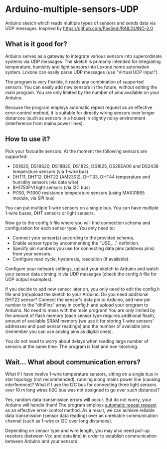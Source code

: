 # Arduino-multiple-sensors-UDP 
Arduino sketch which reads multiple types of sensors and sends data via UDP messages. Inspired by https://github.com/PavSedl/RAILDUINO-2.0 

## What is it good for?
Arduino serves as a gateway to integrate various sensors into superordinate systems via UDP messages. The sketch is primarily intended for integrating temperature, humidity and light sensors into Loxone home automation system. Loxone can easily parse UDP messages (use "Virtual UDP Input").

The program is very flexible, it reads any combination of supported sensors. You can easily add new sensors in the future, without editing the main program. You are only limited by the number of pins available on your Arduino.

Because the program employs automatic repeat request as an effective error-control method, it is suitable for directly wiring sensors over longer distances (such as sensors in a house) in slightly noisy environment (interference from mains power lines).

## How to use it?
Pick your favourite sensors. At the moment the following sensors are supported:

* DS1820, DS18S20, DS18B20, DS1822, DS1825, DS28EA00 and DS2438 temperature sensors (via 1-wire bus)
* DHT11, DHT12, DHT22 (AM2302), DHT33, DHT44 temperature and humidity sensors (via data wire)
* BH1750FVI light sensors (via I2C bus)
* Pt100, Pt1000  resistance temperature sensors (using MAX31865 module, via SPI bus)

You can put multiple 1-wire sensors on a single bus. You can have multiple 1-wire buses, DHT sensors or light sensors. 

Now go to the config.h file where you will find connection schema and configuration for each sensor type. You only need to:

- Connect your sensor(s) according to the provided schema.
 - Enable sensor type by uncommenting the "USE_..." definition.
 - Specify pin numbers you use for connecting data pins (address pins) from your sensors.
 - Configure read cycle, hysteresis, resolution (if available).

Configure your network settings, upload your sketch to Arduino and watch your sensor data coming in via UDP messages (check the config.h file for UDP output examples).

If you decide to add new sensor later on, you only need to edit the config.h file and (re)upload the sketch to your Arduino. Do you need additional DHT22 sensor? Connect the sensor's data pin to Arduino, add new pin number to the "dhtPins" array in config.h and upload your program to Arduino. No need to mess with the main program! You are only limited by the amount of flash memory (each sensor type requires additional flash), amount of available SRAM memory (we use it for storing 1-wire sensors' addresses and past sensor readings) and the number of available pins (remember you can use analog pins as digital ones).

You do not need to worry about delays when reading large number of sensors at the same time. The program is fast and non-blocking.

## Wait... What about communication errors?
What if I have twelve 1-wire temperature sensors, sitting on a single bus in star topology (not recommended), running along mains power line (causing interference)? What if I use the I2C bus for connecting three light sensors over 10 m long wires (I2C bus was not designed to go over such distance)?

Yes, random data transmission errors will occur. But do not worry, your Arduino will handle them! The program employs [automatic repeat request](https://en.wikipedia.org/wiki/Automatic_repeat_request) as an effective error-control method. As a result, we can achieve reliable data transmission (sensor data reading) over an unreliable communication channel (such as 1-wire or I2C over long distances).

Depending on sensor type and wire length, you may also need pull-up resistors (between Vcc and data line) in order to establish communication between Arduino and your sensors.